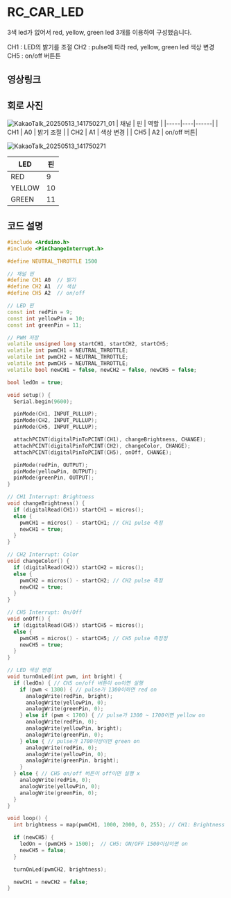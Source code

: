 # RC_CAR_LED

3색 led가 없어서 red, yellow, green led 3개를 이용하여 구성했습니다.

CH1 : LED의 밝기를 조절
CH2 : pulse에 따라 red, yellow, green led 색상 변경
CH5 : on/off 버튼튼

## 영상링크

## 회로 사진

![KakaoTalk_20250513_141750271_01](https://github.com/user-attachments/assets/82267823-d57e-43f0-a1ee-30a509f0f832)
| 채널 | 핀 | 역할 |
|-----|----|------|
| CH1 | A0 | 밝기 조절 |
| CH2 | A1 | 색상 변경 |
| CH5 | A2 | on/off 버튼|

![KakaoTalk_20250513_141750271](https://github.com/user-attachments/assets/58ccaad0-fa1b-4995-ace9-d87351cf9971)

| LED | 핀 |
|-----|----|
| RED | 9 | 
| YELLOW | 10 |
| GREEN | 11 |


## 코드 설명

```C++
#include <Arduino.h>
#include <PinChangeInterrupt.h>

#define NEUTRAL_THROTTLE 1500

// 채널 핀
#define CH1 A0  // 밝기
#define CH2 A1  // 색상
#define CH5 A2  // on/off

// LED 핀
const int redPin = 9;
const int yellowPin = 10;
const int greenPin = 11;

// PWM 저장
volatile unsigned long startCH1, startCH2, startCH5;
volatile int pwmCH1 = NEUTRAL_THROTTLE;
volatile int pwmCH2 = NEUTRAL_THROTTLE;
volatile int pwmCH5 = NEUTRAL_THROTTLE;
volatile bool newCH1 = false, newCH2 = false, newCH5 = false;

bool ledOn = true;

void setup() {
  Serial.begin(9600);

  pinMode(CH1, INPUT_PULLUP);
  pinMode(CH2, INPUT_PULLUP);
  pinMode(CH5, INPUT_PULLUP);

  attachPCINT(digitalPinToPCINT(CH1), changeBrightness, CHANGE);
  attachPCINT(digitalPinToPCINT(CH2), changeColor, CHANGE);
  attachPCINT(digitalPinToPCINT(CH5), onOff, CHANGE);

  pinMode(redPin, OUTPUT);
  pinMode(yellowPin, OUTPUT);
  pinMode(greenPin, OUTPUT);
}

// CH1 Interrupt: Brightness
void changeBrightness() {
  if (digitalRead(CH1)) startCH1 = micros();
  else {
    pwmCH1 = micros() - startCH1; // CH1 pulse 측정
    newCH1 = true;
  }
}

// CH2 Interrupt: Color
void changeColor() {
  if (digitalRead(CH2)) startCH2 = micros();
  else {
    pwmCH2 = micros() - startCH2; // CH2 pulse 측정
    newCH2 = true;
  }
}

// CH5 Interrupt: On/Off
void onOff() {
  if (digitalRead(CH5)) startCH5 = micros();
  else {
    pwmCH5 = micros() - startCH5; // CH5 pulse 측정정
    newCH5 = true;
  }
}

// LED 색상 변경
void turnOnLed(int pwm, int bright) {
  if (ledOn) { // CH5 on/off 버튼이 on이면 실행
    if (pwm < 1300) { // pulse가 1300이하면 red on
      analogWrite(redPin, bright);
      analogWrite(yellowPin, 0);
      analogWrite(greenPin, 0);
    } else if (pwm < 1700) { // pulse가 1300 ~ 1700이면 yellow on
      analogWrite(redPin, 0);
      analogWrite(yellowPin, bright);
      analogWrite(greenPin, 0);
    } else { // pulse가 1700이상이면 green on
      analogWrite(redPin, 0);
      analogWrite(yellowPin, 0);
      analogWrite(greenPin, bright);
    }
  } else { // CH5 on/off 버튼이 off이면 실행 x
    analogWrite(redPin, 0);
    analogWrite(yellowPin, 0);
    analogWrite(greenPin, 0);
  }
}

void loop() {
  int brightness = map(pwmCH1, 1000, 2000, 0, 255); // CH1: Brightness - 0~255 매핑

  if (newCH5) {
    ledOn = (pwmCH5 > 1500);  // CH5: ON/OFF 1500이상이면 on
    newCH5 = false;
  }

  turnOnLed(pwmCH2, brightness);

  newCH1 = newCH2 = false;
}
```

